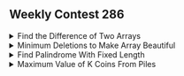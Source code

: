 ## Weekly Contest 286
<details><summary>Find the Difference of Two Arrays</summary></details>
<details><summary>Minimum Deletions to Make Array Beautiful</summary></details>
<details><summary>Find Palindrome With Fixed Length</summary></details>
<details><summary>Maximum Value of K Coins From Piles</summary></details>